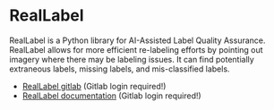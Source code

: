 # RealLabel

RealLabel is a Python library for AI-Assisted Label Quality Assurance. 
RealLabel allows for more efficient re-labeling efforts by pointing out imagery where there may be labeling issues.
It can find potentially extraneous labels, missing labels, and mis-classified labels.


- [RealLabel gitlab](https://gitlab.jatic.net/jatic/morse/reallabel) (Gitlab login required!)
- [RealLabel documentation](https://jatic.pages.jatic.net/morse/reallabel/) (Gitlab login required!)
